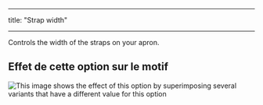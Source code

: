- - -
title: "Strap width"
- - -

Controls the width of the straps on your apron.

## Effet de cette option sur le motif

![This image shows the effect of this option by superimposing several variants that have a different value for this option](albert_strapwidth_sample.svg "Effect of this option on the pattern")
